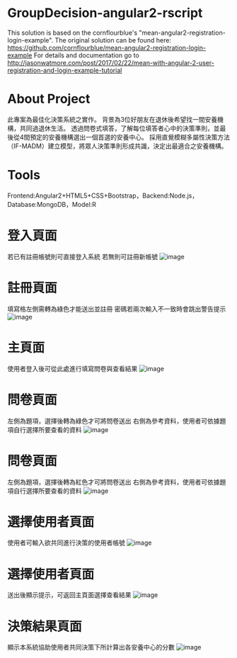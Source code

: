 # GroupDecision-angular2-rscript

This solution is based on the cornflourblue's "mean-angular2-registration-login-example".
The original solution can be found here: https://github.com/cornflourblue/mean-angular2-registration-login-example
For details and documentation go to http://jasonwatmore.com/post/2017/02/22/mean-with-angular-2-user-registration-and-login-example-tutorial

# About Project
此專案為最佳化決策系統之實作。
背景為3位好朋友在退休後希望找一間安養機構，共同過退休生活。
透過問卷式填答，了解每位填答者心中的決策準則，並最後從4間預定的安養機構選出一個首選的安養中心。
採用直覺模糊多屬性決策方法（IF-MADM）建立模型，將眾人決策準則形成共識，決定出最適合之安養機構。

# Tools
Frontend:Angular2+HTML5+CSS+Bootstrap，Backend:Node.js，Database:MongoDB，Model:R

# 登入頁面
若已有註冊帳號則可直接登入系統
若無則可註冊新帳號
![image](https://github.com/IsaacBleu/GroupDecision-Angular2-Node.js-Rscript/blob/master/img/1.png)

# 註冊頁面
填寫格左側需轉為綠色才能送出並註冊
密碼若兩次輸入不一致時會跳出警告提示
![image](https://github.com/IsaacBleu/GroupDecision-Angular2-Node.js-Rscript/blob/master/img/2.png)

# 主頁面
使用者登入後可從此處進行填寫問卷與查看結果
![image](https://github.com/IsaacBleu/GroupDecision-Angular2-Node.js-Rscript/blob/master/img/3.png)

# 問卷頁面
左側為題項，選擇後轉為綠色才可將問卷送出
右側為參考資料，使用者可依據題項自行選擇所要查看的資料
![image](https://github.com/IsaacBleu/GroupDecision-Angular2-Node.js-Rscript/blob/master/img/4.png)

# 問卷頁面
左側為題項，選擇後轉為紅色才可將問卷送出
右側為參考資料，使用者可依據題項自行選擇所要查看的資料
![image](https://github.com/IsaacBleu/GroupDecision-Angular2-Node.js-Rscript/blob/master/img/5.png)

# 選擇使用者頁面
使用者可輸入欲共同進行決策的使用者帳號
![image](https://github.com/IsaacBleu/GroupDecision-Angular2-Node.js-Rscript/blob/master/img/6.png)

# 選擇使用者頁面
送出後顯示提示，可返回主頁面選擇查看結果
![image](https://github.com/IsaacBleu/GroupDecision-Angular2-Node.js-Rscript/blob/master/img/7.png)

# 決策結果頁面
顯示本系統協助使用者共同決策下所計算出各安養中心的分數
![image](https://github.com/IsaacBleu/GroupDecision-Angular2-Node.js-Rscript/blob/master/img/8.png)
